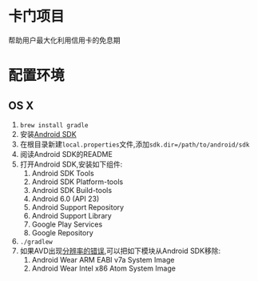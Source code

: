 # 卡门项目

帮助用户最大化利用信用卡的免息期

# 配置环境

## OS X

1. `brew install gradle`
1. 安装[Android SDK](http://developer.android.com/sdk/installing/index.html?pkg=tools)
1. 在根目录新建`local.properties`文件,添加`sdk.dir=/path/to/android/sdk`
1. 阅读Android SDK的README
1. 打开Android SDK,安装如下组件:
    1. Android SDK Tools
    1. Android SDK Platform-tools
    1. Android SDK Build-tools
    1. Android 6.0 (API 23)
    1. Android Support Repository
    1. Android Support Library
    1. Google Play Services
    1. Google Repository
1. `./gradlew`
1. 如果AVD出现[分辨率的错误](http://stackoverflow.com/q/33253381/547578),可以把如下模块从Android SDK移除:
    1. Android Wear ARM EABI v7a System Image
    2. Android Wear Intel x86 Atom System Image


